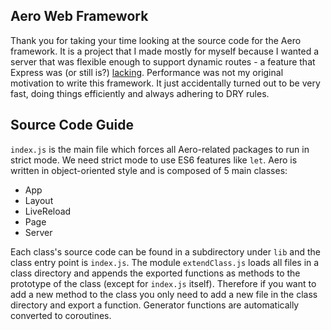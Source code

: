 Aero Web Framework
------------------
Thank you for taking your time looking at the source code
for the Aero framework. It is a project that I made mostly
for myself because I wanted a server that was flexible enough
to support dynamic routes - a feature that Express was (or still is?) [lacking](https://github.com/expressjs/express/issues/2596).
Performance was not my original motivation to write this framework.
It just accidentally turned out to be very fast, doing things efficiently
and always adhering to DRY rules.

Source Code Guide
-----------------
`index.js` is the main file which forces all Aero-related packages to
run in strict mode. We need strict mode to use ES6 features like `let`.
Aero is written in object-oriented style and is composed of 5 main classes:

* App
* Layout
* LiveReload
* Page
* Server

Each class's source code can be found in a subdirectory under `lib` and the class entry point is `index.js`. The module `extendClass.js` loads all files in a class directory and appends the exported functions as methods to the prototype of the class (except for `index.js` itself). Therefore if you want to add a new method to the class you only need to add a new file in the class directory and export a function. Generator functions are automatically converted to coroutines.